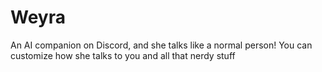 # Weyra
An AI companion on Discord, and she talks like a normal person! You can customize how she talks to you and all that nerdy stuff
